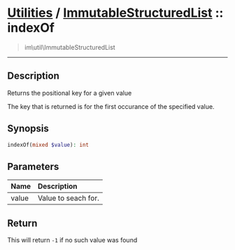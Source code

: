 # [Utilities](util.md) / [ImmutableStructuredList](util-ImmutableStructuredList.md) :: indexOf
 > im\util\ImmutableStructuredList
____

## Description
Returns the positional key for a given value

The key that is returned is for the first occurance
of the specified value.

## Synopsis
```php
indexOf(mixed $value): int
```

## Parameters
| Name | Description |
| :--- | :---------- |
| value | Value to seach for. |

## Return
This will return `-1` if no such value was found
